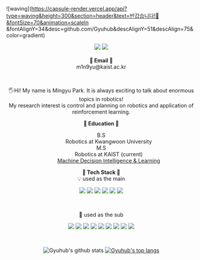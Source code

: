 ![waving](https://capsule-render.vercel.app/api?type=waving&height=300&section=header&text=반갑습니다!👋&fontSize=70&animation=scaleIn &fontAlignY=34&desc=github.com/Gyuhub&descAlignY=51&descAlign=75&color=gradient)

<p align="center">
   <a href="https://hits.seeyoufarm.com"><img src="https://hits.seeyoufarm.com/api/count/incr/badge.svg?url=https%3A%2F%2Fgithub.com%2FGyuhub%2Fhit-counter&count_bg=%2379C83D&title_bg=%23555555&icon=&icon_color=%23E7E7E7&title=hits&edge_flat=false"/></a>
   <a href="https://gyuhub.github.io"><img src="https://img.shields.io/badge/Blog-222222?style=flat&logo=Github&logoColor=white"/></a>
<br><br>
<Strong>📧 Email 📧</Strong><br>m1n9yu@kaist.ac.kr<br>
</p>
<br>
<p align="center">
    🖐️Hi! My name is Mingyu Park. It is always exciting to talk about enormous topics in robotics!<br>
   My research interest is control and planning on robotics and application of reinforcement learning.<br>
</p>

<p align="center">
   <Strong>📖 Education 📖</Strong><br> 
   <div align="center">
   <dl>
      <dt>B.S</dt>
      <dd>Robotics at Kwangwoon University</dd>
      <dt>M.S</dt>
      <dd>Robotics at KAIST (current)<br>
      <a href="https://sites.google.com/site/donghwanleehome">Machine Decision Intelligence & Learning</a></dd>
   </dl>
   </div>
</p>

<p align="center">
    <Strong>🚀 Tech Stack 🚀</Strong><br>
    💡 used as the main
</p>

<p align="center" display="inline-block">
  <img src="https://img.shields.io/badge/ROS-22314E?style=for-the-badge&logo=ROS&logoColor=white"> 
  <img src="https://img.shields.io/badge/C++-00599C?style=for-the-badge&logo=C%2B%2B&logoColor=white">
  <img src="https://img.shields.io/badge/C-A8B9CC?style=for-the-badge&logo=C&logoColor=white"> 
  <img src="https://img.shields.io/badge/Python-3776AB?style=for-the-badge&logo=Python&logoColor=white">
  <img src="https://img.shields.io/badge/Linux-FCC624?style=for-the-badge&logo=Linux&logoColor=white">
  <img src="https://img.shields.io/badge/CMake-064F8C?style=for-the-badge&logo=CMake&logoColor=white">
</p><br>

<p align="center">
    🔆 used as the sub<br>
</p>

<p align="center" display="inline-block">
  <img src="https://img.shields.io/badge/Markdown-000000?style=for-the-badge&logo=Markdown&logoColor=white">
  <img src="https://img.shields.io/badge/HTML5-E34F26?style=for-the-badge&logo=HTML5&logoColor=white">
  <img src="https://img.shields.io/badge/Jekyll-CC0000?style=for-the-badge&logo=Jekyll&logoColor=white">
  <img src="https://img.shields.io/badge/LaTeX-008080?style=for-the-badge&logo=LaTeX&logoColor=white">
  <img src="https://img.shields.io/badge/CSS3-1572B6?style=for-the-badge&logo=CSS3&logoColor=white">
  <img src="https://img.shields.io/badge/Octave-0790C0?style=for-the-badge&logo=Octave&logoColor=white">
  <img src="https://img.shields.io/badge/Docker-2496ED?style=for-the-badge&logo=Docker&logoColor=white">
  <img src="https://img.shields.io/badge/Pytorch-EE4C2C?style=for-the-badge&logo=Pytorch&logoColor=white">
  <img src="https://img.shields.io/badge/OpenAIGym-0081A5?style=for-the-badge&logo=OpenAIGym&logoColor=white">
</p><br>

<div align=center>

![Gyuhub's github stats](https://github-readme-stats-one.vercel.app/api?username=Gyuhub&show_icons=true&theme=tokyonight)
[![Gyuhub's top langs](https://github-readme-stats-one.vercel.app/api/top-langs/?username=Gyuhub&layout=compact&langs_count=10&theme=tokyonight)](https://github.com/anuraghazra/github-readme-stats)
